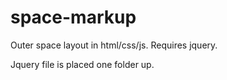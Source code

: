 # space-markup
Outer space layout in html/css/js. Requires jquery.

Jquery file is placed one folder up.
